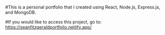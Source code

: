 #This is a personal portfolio that I created using React, Node.js, Express.js, and MongoDB.

#If you would like to access this project, go to: https://seanfitzgeraldportfolio.netlify.app/
